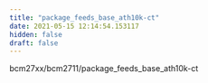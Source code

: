 ```yaml
---
title: "package_feeds_base_ath10k-ct"
date: 2021-05-15 12:14:54.153117
hidden: false
draft: false
---
```


bcm27xx/bcm2711/package_feeds_base_ath10k-ct


